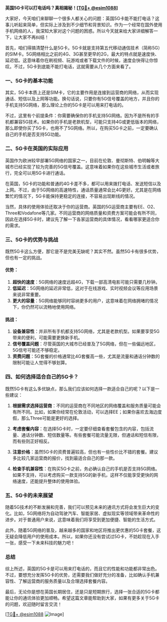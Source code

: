 **英国5G卡可以打电话吗？真相揭秘！[[TG💪+ @esim1088](https://t.me/s/esim1088)]**

大家好，今天咱们来聊聊一个很多人都关心的问题：英国5G卡能不能打电话？这事儿听起来简单，但实际上涉及到不少细节和背景知识。作为一个经常在国外使用手机网络的人，我深知大家对这个问题的困惑。所以今天就来给大家详细解答一下，让大家不再纠结！

首先，咱们得搞清楚什么是5G卡。5G卡就是支持第五代移动通信技术（简称5G）的SIM卡。5G网络相比之前的4G、3G甚至更早的2G，最大的特点就是速度快、延迟低。这意味着你在刷视频、玩游戏或者下载文件的时候，速度会快得让你惊叹。不过，5G卡到底能不能打电话，这就需要从几个方面来看了。

### **一、5G卡的基本功能**

其实，5G卡本质上还是SIM卡，它的主要作用是连接到运营商的网络，从而实现通话、短信以及上网等功能。换句话说，只要你有5G信号覆盖的地方，并且你的手机支持5G网络，那么理论上你的5G卡是可以用来打电话的。

不过，这里有个前提条件：你需要确保你的手机支持5G网络。因为不是所有的手机都兼容5G技术。如果你的手机是老款机型，可能只支持4G或更低版本的网络，那么即使你买了5G卡，也用不了5G网络。所以，在购买5G卡之前，一定要确认自己的手机是否支持5G功能。

### **二、5G卡在英国的实际应用**

英国作为欧洲较早部署5G网络的国家之一，目前在伦敦、曼彻斯特、伯明翰等大城市已经实现了较为完善的5G信号覆盖。这意味着如果你在这些城市生活或者旅行，完全可以用5G卡进行通话。

在英国，5G卡的功能和普通的4G卡差不多，都可以用来拨打电话、发送短信以及上网。不过，由于5G网络的高速特性，通话质量通常会比4G更好。尤其是在网络繁忙的情况下，5G卡能保持更稳定的连接，不容易出现断线的情况。

当然，具体的使用体验还取决于你的运营商。英国的5G运营商主要有EE、O2、Three和Vodafone等几家。不同运营商的网络质量和资费方案可能会有所不同，因此在选择5G卡时，建议先了解一下各家运营商的具体情况，看看哪家更适合你的需求。

### **三、5G卡的优势与挑战**

既然5G卡这么方便，那它是不是完美无缺呢？其实不然。虽然5G卡有很多优势，但也有一定的挑战。

#### **优势：**

1. **超快的速度**：5G网络的速度远超4G，下载一部高清电影可能只需要几秒钟。
2. **低延迟**：5G网络的延迟非常低，这对于在线游戏、实时视频会议等应用场景来说非常重要。
3. **更大的容量**：5G网络能够同时容纳更多的用户，这意味着在网络拥堵的情况下，你仍然可以流畅地使用网络。

#### **挑战：**

1. **设备兼容性**：并非所有手机都支持5G网络，尤其是老款机型。如果要享受5G带来的便利，可能需要更换新手机。
2. **信号覆盖问题**：尽管英国的大城市已经普及了5G网络，但在一些偏远地区，5G信号可能还不够稳定。
3. **资费问题**：5G套餐的价格通常比4G套餐高一些，尤其是流量和通话分钟数的限制可能让人觉得不够划算。

### **四、如何选择适合自己的5G卡？**

既然5G卡有这么多优缺点，那么我们应该如何选择一款适合自己的呢？以下是一些建议：

1. **根据需求选择运营商**：不同的运营商在不同地区的网络覆盖和服务质量可能会有所不同。比如，如果你经常在伦敦活动，可以选择EE；如果你喜欢去海边度假，那么Three可能是更好的选择。
   
2. **考虑套餐内容**：在选择5G卡时，一定要仔细查看套餐包含的内容，包括流量、通话分钟数、短信数量等。有些套餐可能流量无限，但通话和短信有限，而有些则正好相反。

3. **注意价格**：虽然5G卡的资费普遍较高，但也有一些性价比不错的套餐。建议多比较几家运营商的报价，找到最适合自己的那一款。

4. **检查手机兼容性**：在购买5G卡之前，务必确认自己的手机是否支持5G网络。如果不支持，可以考虑购买一款支持5G的新手机，这样不仅能享受更快的网络速度，还能提升整体的使用体验。

### **五、5G卡的未来展望**

随着5G技术的不断发展和完善，我们可以预见未来的通讯方式将会发生巨大的变化。比如，5G网络将为自动驾驶汽车、智能家居、虚拟现实等领域带来革命性的进步。对于普通用户来说，这意味着我们将享受到更加便捷、智能的生活方式。

此外，随着5G网络的普及，越来越多的国家和地区将推出更优惠的5G卡套餐，这无疑会降低用户的使用成本。所以，如果你还没有尝试过5G卡，不妨趁现在入手一张，感受一下未来科技的魅力吧！

### **总结**

综上所述，英国的5G卡是可以用来打电话的，而且它的性能和功能都非常出色。不过，要想充分发挥5G卡的优势，还需要我们做好充分的准备，比如确认手机兼容性、了解运营商的服务质量以及合理选择套餐内容。

最后，无论你是想在英国长期居住，还是只是短期旅行，选择一张合适的5G卡都能让你的通讯体验更加顺畅。希望这篇文章能帮助到大家，如果有更多关于5G卡的问题，欢迎随时留言交流！

[[TG💪+ @esim1088](https://t.me/s/esim1088) ![Image](https://i.postimg.cc/4NQfJmqS/Snipaste-2025-05-13-00-14-12.png)]